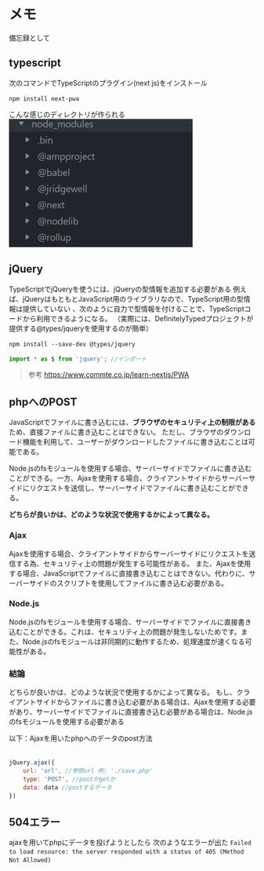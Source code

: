# メモ

備忘録として

## typescript

次のコマンドでTypeScriptのプラグイン(next js)をインストール

~~~shell
npm install next-pwa
~~~

こんな感じのディレクトリが作られる
![img](pic/img0.png)

## jQuery

TypeScriptでjQueryを使うには、jQueryの型情報を追加する必要がある
例えば、jQueryはもともとJavaScript用のライブラリなので、TypeScript用の型情報は提供していない
、次のように自力で型情報を付けることで、TypeScriptコードから利用できるようになる。
（実際には、DefinitelyTypedプロジェクトが提供する@types/jqueryを使用するのが簡単）

~~~shell
npm install --save-dev @types/jquery
~~~

~~~TypeScript
import * as $ from 'jquery'; //インポート
~~~

> 参考 <https://www.commte.co.jp/learn-nextjs/PWA>

## phpへのPOST

JavaScriptでファイルに書き込むには、**ブラウザのセキュリティ上の制限がある**ため、直接ファイルに書き込むことはできない。
ただし、ブラウザのダウンロード機能を利用して、ユーザーがダウンロードしたファイルに書き込むことは可能である。

Node.jsのfsモジュールを使用する場合、サーバーサイドでファイルに書き込むことができる。一方、Ajaxを使用する場合、クライアントサイドからサーバーサイドにリクエストを送信し、サーバーサイドでファイルに書き込むことができる。

**どちらが良いかは、どのような状況で使用するかによって異なる。**

### Ajax

Ajaxを使用する場合、クライアントサイドからサーバーサイドにリクエストを送信する為、セキュリティ上の問題が発生する可能性がある。
また、Ajaxを使用する場合、JavaScriptでファイルに直接書き込むことはできない。代わりに、サーバーサイドのスクリプトを使用してファイルに書き込む必要がある。

### Node.js

Node.jsのfsモジュールを使用する場合、サーバーサイドでファイルに直接書き込むことができる。これは、セキュリティ上の問題が発生しないためです。また、Node.jsのfsモジュールは非同期的に動作するため、処理速度が速くなる可能性がある。

### 結論

どちらが良いかは、どのような状況で使用するかによって異なる。
もし、クライアントサイドからファイルに書き込む必要がある場合は、Ajaxを使用する必要があり、サーバーサイドでファイルに直接書き込む必要がある場合は、Node.jsのfsモジュールを使用する必要がある

以下：Ajaxを用いたphpへのデータのpost方法

~~~javascript

jQuery.ajax({
    url: 'url', //参照url 例: './save.php'
    type: 'POST', //postかgetか
    data: data //postするデータ
})

~~~

## 504エラー

ajaxを用いてphpにデータを投げようとしたら
次のようなエラーが出た
`Failed to load resource: the server responded with a status of 405 (Method Not Allowed)`
